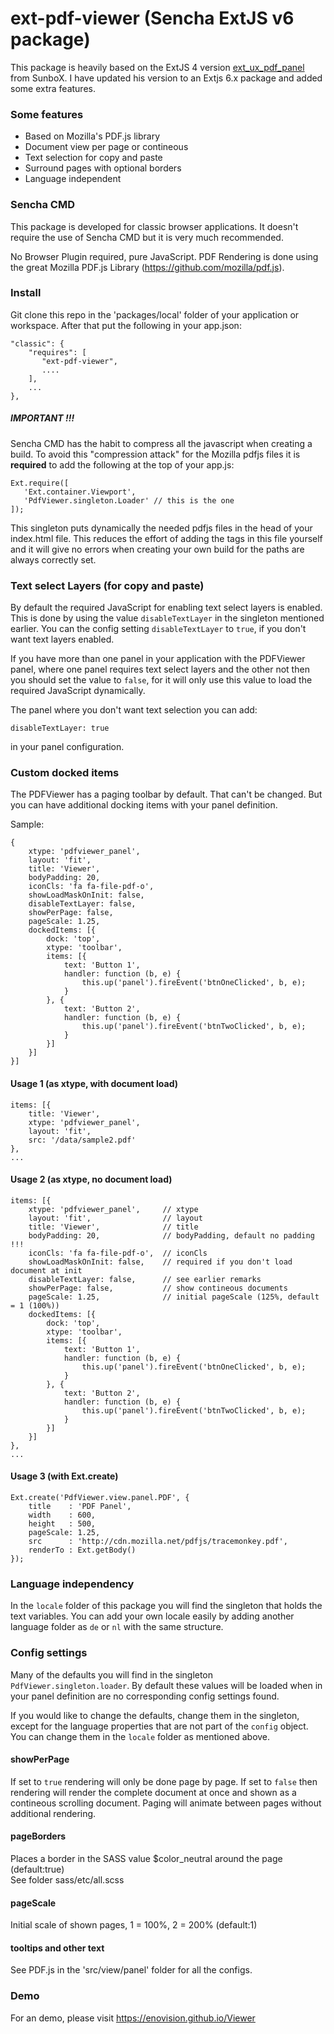 ext-pdf-viewer (Sencha ExtJS v6 package)
========================================

This package is heavily based on the ExtJS 4 version <a href="http://SunboX.github.com/ext_ux_pdf_panel/demo/">ext_ux_pdf_panel</a> from SunboX. I have updated his version to
an Extjs 6.x package and added some extra features.

### Some features ###
* Based on Mozilla's PDF.js library
* Document view per page or contineous
* Text selection for copy and paste
* Surround pages with optional borders
* Language independent 

### Sencha CMD ###
This package is developed for classic browser applications. It doesn't require
the use of Sencha CMD but it is very much recommended.

No Browser Plugin required, pure JavaScript. PDF Rendering is done using the great Mozilla PDF.js Library (<a href="https://github.com/mozilla/pdf.js">https://github.com/mozilla/pdf.js</a>).

### Install ###
Git clone this repo in the 'packages/local' folder of your application or workspace.
After that put the following in your app.json:

    "classic": {
        "requires": [
           "ext-pdf-viewer",
           ....
        ],
        ...
    },

##### IMPORTANT !!! ######
Sencha CMD has the habit to compress all the javascript when creating a build. To avoid
this "compression attack" for the Mozilla pdfjs files it is **required** to add the following
at the top of your app.js:

    Ext.require([
       'Ext.container.Viewport',
       'PdfViewer.singleton.Loader' // this is the one
    ]);
    
This singleton puts dynamically the needed pdfjs files in the head of your index.html file.
This reduces the effort of adding the tags in this file yourself and it will give no errors
when creating your own build for the paths are always correctly set.

### Text select Layers (for copy and paste) ###
By default the required JavaScript for enabling text select layers is enabled. This is done
by using the value `disableTextLayer` in the singleton mentioned earlier. You can the config
setting `disableTextLayer` to `true`, if you don't want text layers enabled.

If you have more than one panel in your application with the PDFViewer panel, where one panel
requires text select layers and the other not then you should set the value to `false`, for it
will only use this value to load the required JavaScript dynamically.

The panel where you don't want text selection you can add:

    disableTextLayer: true
    
in your panel configuration.
    
### Custom docked items ###
The PDFViewer has a paging toolbar by default. That can't be changed. But you can have additional
docking items with your panel definition. 

Sample:
    
    {
        xtype: 'pdfviewer_panel',
        layout: 'fit',
        title: 'Viewer',
        bodyPadding: 20,
        iconCls: 'fa fa-file-pdf-o',
        showLoadMaskOnInit: false,
        disableTextLayer: false,
        showPerPage: false,
        pageScale: 1.25,
        dockedItems: [{
            dock: 'top',
            xtype: 'toolbar',
            items: [{
                text: 'Button 1',
                handler: function (b, e) {
                    this.up('panel').fireEvent('btnOneClicked', b, e);
                }
            }, {
                text: 'Button 2',
                handler: function (b, e) {
                    this.up('panel').fireEvent('btnTwoClicked', b, e);
                }
            }]
        }]
    }]
    
#### Usage 1 (as xtype, with document load) ####

    items: [{
        title: 'Viewer',
        xtype: 'pdfviewer_panel',
        layout: 'fit',
        src: '/data/sample2.pdf'
    },
    ...  
      
#### Usage 2 (as xtype, no document load) ####

    items: [{
        xtype: 'pdfviewer_panel',     // xtype
        layout: 'fit',                // layout           
        title: 'Viewer',              // title
        bodyPadding: 20,              // bodyPadding, default no padding !!!
        iconCls: 'fa fa-file-pdf-o',  // iconCls
        showLoadMaskOnInit: false,    // required if you don't load document at init
        disableTextLayer: false,      // see earlier remarks
        showPerPage: false,           // show contineous documents
        pageScale: 1.25,              // initial pageScale (125%, default = 1 (100%))
        dockedItems: [{                  
            dock: 'top',
            xtype: 'toolbar',
            items: [{
                text: 'Button 1',
                handler: function (b, e) {
                    this.up('panel').fireEvent('btnOneClicked', b, e);
                }
            }, {
                text: 'Button 2',
                handler: function (b, e) {
                    this.up('panel').fireEvent('btnTwoClicked', b, e);
                }
            }]
        }]
    },
    ...        


#### Usage 3 (with Ext.create) ####

    Ext.create('PdfViewer.view.panel.PDF', {
        title    : 'PDF Panel',
        width    : 600,
        height   : 500,
        pageScale: 1.25, 
        src      : 'http://cdn.mozilla.net/pdfjs/tracemonkey.pdf', 
        renderTo : Ext.getBody()
    });
    
### Language independency ###
In the `locale` folder of this package you will find the singleton that
holds the text variables. You can add your own locale easily by adding
another language folder as `de` or `nl` with the same structure.
    
### Config settings ###

Many of the defaults you will find in the singleton `PdfViewer.singleton.loader`.
By default these values will be loaded when in your panel definition are no 
corresponding config settings found.

If you would like to change the defaults, change them in the singleton, except
for the language properties that are not part of the `config` object. You can 
change them in the `locale` folder as mentioned above.


#### showPerPage ####
If set to `true` rendering will only be done page by page. If set to `false` then
rendering will render the complete document at once and shown as a contineous scrolling
document. Paging will animate between pages without additional rendering.
    
#### pageBorders ####
Places a border in the SASS value $color_neutral around the page (default:true)<br/>
See folder sass/etc/all.scss  

#### pageScale ####
Initial scale of shown pages, 1 = 100%, 2 = 200% (default:1)

#### tooltips and other text ####
See PDF.js in the 'src/view/panel' folder for all the configs. 

    
### Demo ###

For an demo, please visit <a href="https://enovision.github.io/Viewer">https://enovision.github.io/Viewer</a>

